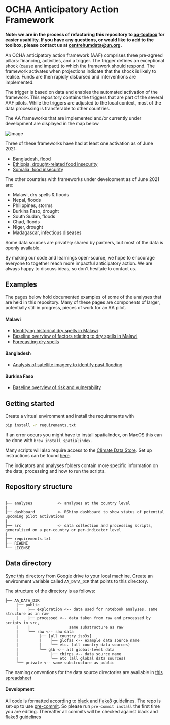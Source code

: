 # OCHA Anticipatory Action Framework
**Note: we are in the process of refactoring this repository to [aa-toolbox](https://github.com/OCHA-DAP/pa-aa-toolbox) for easier usability. If you have any questions, or would like to add to the toolbox, please contact us at centrehumdata@un.org.**

An OCHA anticipatory action framework (AAF) comprises three pre-agreed pillars: 
financing, activities, and a trigger. 
The trigger defines an exceptional shock (cause and impact) to which the framework should respond. 
The framework activates when projections indicate that the shock is likely to realise. 
Funds are then rapidly disbursed and interventions are implemented. 

The trigger is based on data and enables the automated activation of the framework. 
This repository contains the triggers that are part of the several AAF pilots. 
While the triggers are adjusted to the local context, most of the data processing is transferable to other countries.

The AA frameworks that are implemented and/or currently under development are displayed in the map below

![image](https://user-images.githubusercontent.com/4512594/167153028-8c828a48-13a7-4625-84ad-b68750f0e942.png)

Three of these frameworks have had at least one activation as of June 2021:
- [Bangladesh, flood](https://centre.humdata.org/anticipatory-action-in-bangladesh-before-peak-monsoon-flooding/)
- [Ethiopia, drought-related food insecurity](https://centre.humdata.org/predicting-drought-related-food-insecurity-in-ethiopia/)
- [Somalia, food insecurity](https://reliefweb.int/sites/reliefweb.int/files/resources/210520-AA-Somalia-Pamphlet-VF-nologo.pdf)

The other countries with frameworks under development as of June 2021 are:
- Malawi, dry spells & floods
- Nepal, floods
- Philippines, storms
- Burkina Faso, drought
- South Sudan, floods
- Chad, floods
- Niger, drought
- Madagascar, infectious diseases

Some data sources are privately shared by partners, but most of the data is openly available. 

By making our code and learnings open-source, we hope to encourage everyone to together reach more impactful anticipatory action. 
We are always happy to discuss ideas, so don't hesitate to contact us. 

## Examples

The pages below hold documented examples of some of the analyses that are held in this repository. Many of these pages are components of larger, potentially still in progress, pieces of work for an AA pilot. 

#### Malawi
- [Identifying historical dry spells in Malawi](https://ocha-dap.github.io/pa-anticipatory-action/analyses/mwi/docs/mwi_historical_dry_spells_description.html)
- [Baseline overview of factors relating to dry spells in Malawi](https://ocha-dap.github.io/pa-anticipatory-action/analyses/mwi/docs/mwi_impact_summary.html)
- [Forecasting dry spells](https://ocha-dap.github.io/pa-anticipatory-action/analyses/mwi/docs/mwi_dry_spells_indicator_analyses.html)

#### Bangladesh
- [Analysis of satellite imagery to identify past flooding](https://ocha-dap.github.io/pa-anticipatory-action/analyses/bgd/docs/summary_flooding.html)

#### Burkina Faso
- [Baseline overview of risk and vulnerability](https://ocha-dap.github.io/pa-anticipatory-action/analyses/bfa/docs/bfa_risk_overview.html)

## Getting started

Create a virtual environment and install the requirements with 
   ``` bash
   pip install -r requirements.txt
   ```
If an error occurs you might have to install spatialindex, on MacOS this can be done with `brew install spatialindex`. 

Many scripts will also require access to the [Climate Data Store](https://cds.climate.copernicus.eu/cdsapp#!/home). Set up instructions can be found [here](https://cds.climate.copernicus.eu/api-how-to).

The indicators and analyses folders contain more specific information on the data, processing and how to run the scripts. 

## Repository structure
```

├── analyses           <- analyses at the country level 
|
├── dashboard          <- RShiny dashboard to show status of potential upcoming pilot activations
|
├── src                <- data collection and processing scripts, generalized on a per-country or per-indicator level 
|
├── requirements.txt
├── README
└── LICENSE
```

## Data directory

Sync [this](https://drive.google.com/drive/u/3/folders/1RVpnCUpxHQ-jokV_27xLRqOs6qR_8mqQ)
directory from Google drive to your local machine. Create an environment variable called
`AA_DATA_DIR` that points to this directory.

The structure of the directory is as follows:
```
├── AA_DATA_DIR 
     ├── public
     |    ├── exploration <-- data used for notebook analyses, same structure as in raw
     |    ├── processed <-- data taken from raw and processed by scripts in src, 
     |    |                 same substructure as raw
     |    └── raw <-- raw data
     |         ├── [all country iso3s]
     |         |    ├── glofas <-- example data source name
     |         |    └── etc. (all country data sources)
     |         └── glb <-- all global-level data
     |              ├── chirps <-- data source name
     |              └── etc (all global data sources)
     └── private <-- same substructure as public
```
The naming conventions for the data source directories are available in 
[this spreadsheet](https://docs.google.com/spreadsheets/d/155buqH6hcox2IG54NSRkdIjiLcPDmrs6JcjwjdFFA8g/edit?usp=sharing)

#### Development
All code is formatted according to [black](https://github.com/psf/black) and [flake8](https://flake8.pycqa.org/en/latest/) guidelines. 
The repo is set-up to use [pre-commit](https://github.com/pre-commit/pre-commit). So please run `pre-commit install` the first time you are editing. 
Thereafter all commits will be checked against black and flake8 guidelines
